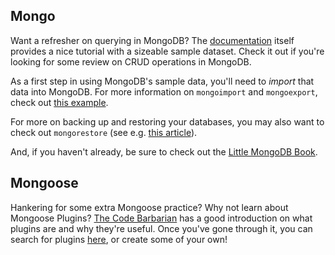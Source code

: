 ## Mongo 

Want a refresher on querying in MongoDB? The [documentation](http://docs.mongodb.org/getting-started/node/) itself provides a nice tutorial with a sizeable sample dataset. Check it out if you're looking for some review on CRUD operations in MongoDB.

As a first step in using MongoDB's sample data, you'll need to _import_ that data into MongoDB. For more information on `mongoimport` and `mongoexport`, check out [this example](http://www.mkyong.com/mongodb/mongodb-import-and-export-example/).

For more on backing up and restoring your databases, you may also want to check out `mongorestore` (see e.g. [this article](http://www.thegeekstuff.com/2013/09/mongodump-mongorestore/)).

And, if you haven't already, be sure to check out the [Little MongoDB Book](http://openmymind.net/mongodb.pdf).

## Mongoose

Hankering for some extra Mongoose practice? Why not learn about Mongoose Plugins? [The Code Barbarian](http://thecodebarbarian.com/2015/03/06/guide-to-mongoose-plugins) has a good introduction on what plugins are and why they're useful. Once you've gone through it, you can search for plugins [here](http://plugins.mongoosejs.com/), or create some of your own!